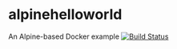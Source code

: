 # alpinehelloworld
An Alpine-based Docker example
[![Build Status](https://4c4d-2001-861-8c82-b460-8828-a4d4-b4d6-ef5b.ngrok-free.app/buildStatus/icon?job=alpinehelloworld)](http://localhost:9100/job/alpinehelloworld/)

